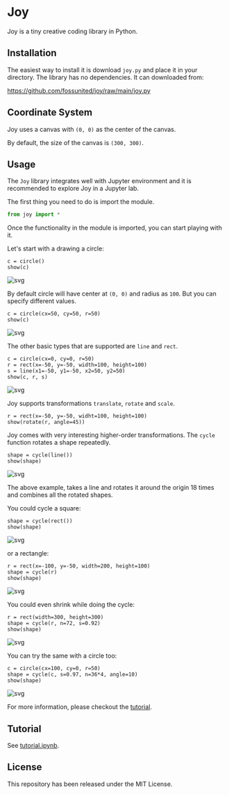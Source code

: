 # Joy

Joy is a tiny creative coding library in Python.

## Installation

The easiest way to install it is download `joy.py` and place it in your
directory. The library has no dependencies. It can downloaded from:

<https://github.com/fossunited/joy/raw/main/joy.py>

## Coordinate System

Joy uses a canvas with `(0, 0)` as the center of the canvas.

By default, the size of the canvas is `(300, 300)`.

## Usage

The `Joy` library integrates well with Jupyter environment and it is
recommended to explore Joy in a Jupyter lab.

The first thing you need to do is import the module.

```python
from joy import *
```

Once the functionality in the module is imported, you can start playing
with it.

Let's start with a drawing a circle:

```
c = circle()
show(c)
```

![svg](images/circle.svg)

By default circle will have center at `(0, 0)` and radius as `100`. But
you can specify different values.

```
c = circle(cx=50, cy=50, r=50)
show(c)
```

![svg](images/circle-2.svg)

The other basic types that are supported are `line` and `rect`.

```
c = circle(cx=0, cy=0, r=50)
r = rect(x=-50, y=-50, width=100, height=100)
s = line(x1=-50, y1=-50, x2=50, y2=50)
show(c, r, s)
```

![svg](images/basic-shapes.svg)

Joy supports transformations `translate`, `rotate` and `scale`.

```
r = rect(x=-50, y=-50, widht=100, height=100)
show(rotate(r, angle=45))
```

Joy comes with very interesting higher-order transformations. The `cycle`
function rotates a shape repeatedly.

```
shape = cycle(line())
show(shape)
```

![svg](images/cycle-line.svg)

The above example, takes a line and rotates it around the origin 18
times and combines all the rotated shapes.

You could cycle a square:

```
shape = cycle(rect())
show(shape)
```

![svg](images/cycle-square.svg)

or a rectangle:

```
r = rect(x=-100, y=-50, width=200, height=100)
shape = cycle(r)
show(shape)
```

![svg](images/cycle-rect.svg)

You could even shrink while doing the cycle:

```
r = rect(width=300, height=300)
shape = cycle(r, n=72, s=0.92)
show(shape)
```

![svg](images/square-spiral.svg)

You can try the same with a circle too:

```
c = circle(cx=100, cy=0, r=50)
shape = cycle(c, s=0.97, n=36*4, angle=10)
show(shape)
```
![svg](images/circle-spiral.svg)

For more information, please checkout the [tutorial](tutorial.ipynb).

## Tutorial

See [tutorial.ipynb](tutorial.ipynb).

## License

This repository has been released under the MIT License.
